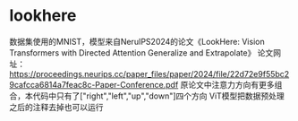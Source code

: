 # lookhere
数据集使用的MNIST，模型来自NeruIPS2024的论文《LookHere: Vision Transformers with Directed Attention Generalize and Extrapolate》
论文网址：https://proceedings.neurips.cc/paper_files/paper/2024/file/22d72e9f55bc29cafcca6814a7feac8c-Paper-Conference.pdf
原论文中注意力方向有更多组合，本代码中只有了["right","left","up","down"]四个方向
ViT模型把数据预处理之后的注释去掉也可以运行
